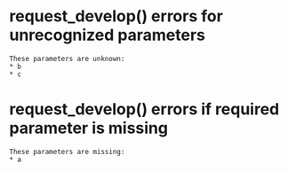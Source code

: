 # request_develop() errors for unrecognized parameters

    These parameters are unknown:
    * b
    * c

# request_develop() errors if required parameter is missing

    These parameters are missing:
    * a

